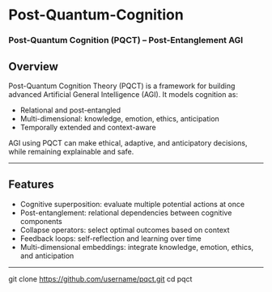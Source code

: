 # Post-Quantum-Cognition

### Post-Quantum Cognition (PQCT) – Post-Entanglement AGI

## Overview

Post-Quantum Cognition Theory (PQCT) is a framework for building advanced Artificial General Intelligence (AGI). It models cognition as:

- Relational and post-entangled  
- Multi-dimensional: knowledge, emotion, ethics, anticipation  
- Temporally extended and context-aware  

AGI using PQCT can make ethical, adaptive, and anticipatory decisions, while remaining explainable and safe.

---

## Features

- Cognitive superposition: evaluate multiple potential actions at once  
- Post-entanglement: relational dependencies between cognitive components  
- Collapse operators: select optimal outcomes based on context  
- Feedback loops: self-reflection and learning over time  
- Multi-dimensional embeddings: integrate knowledge, emotion, ethics, and anticipation  

---


git clone https://github.com/username/pqct.git
cd pqct
